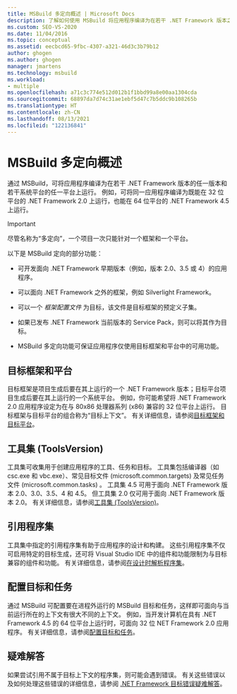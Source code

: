 ```yaml
---
title: MSBuild 多定向概述 | Microsoft Docs
description: 了解如何使用 MSBuild 将应用程序编译为在若干 .NET Framework 版本之一和若干系统平台之一上运行。
ms.custom: SEO-VS-2020
ms.date: 11/04/2016
ms.topic: conceptual
ms.assetid: eecbcd65-9fbc-4307-a321-46d3c3b79b12
author: ghogen
ms.author: ghogen
manager: jmartens
ms.technology: msbuild
ms.workload:
- multiple
ms.openlocfilehash: a71c3c774e512d012b1f1bbd99a8e00aa1304cda
ms.sourcegitcommit: 68897da7d74c31ae1ebf5d47c7b5ddc9b108265b
ms.translationtype: HT
ms.contentlocale: zh-CN
ms.lasthandoff: 08/13/2021
ms.locfileid: "122136841"
---
```

# <a name="msbuild-multitargeting-overview"></a>MSBuild 多定向概述

通过 MSBuild，可将应用程序编译为在若干 .NET Framework 版本的任一版本和若干系统平台的任一平台上运行。 例如，可将同一应用程序编译为既能在 32 位平台的 .NET Framework 2.0 上运行，也能在 64 位平台的 .NET Framework 4.5 上运行。

> [!IMPORTANT]
> 尽管名称为“多定向”，一个项目一次只能针对一个框架和一个平台。

 以下是 MSBuild 定向的部分功能：

- 可开发面向 .NET Framework 早期版本（例如，版本 2.0、3.5 或 4）的应用程序。

- 可以面向 .NET Framework 之外的框架，例如 Silverlight Framework。

- 可以一个 *框架配置文件* 为目标，该文件是目标框架的预定义子集。

- 如果已发布 .NET Framework 当前版本的 Service Pack，则可以将其作为目标。

- MSBuild 多定向功能可保证应用程序仅使用目标框架和平台中的可用功能。

## <a name="target-framework-and-platform"></a>目标框架和平台

 目标框架是项目生成后要在其上运行的一个 .NET Framework 版本；目标平台项目生成后要在其上运行的一个系统平台。  例如，你可能希望将 .NET Framework 2.0 应用程序设定为在与 80x86 处理器系列 (x86) 兼容的 32 位平台上运行。 目标框架与目标平台的组合称为“目标上下文”。 有关详细信息，请参阅[目标框架和目标平台](../msbuild/msbuild-target-framework-and-target-platform.md)。

## <a name="toolset-toolsversion"></a>工具集 (ToolsVersion)

 工具集可收集用于创建应用程序的工具、任务和目标。 工具集包括编译器（如 csc.exe 和 vbc.exe）、常见目标文件 (microsoft.common.targets) 及常见任务文件 (microsoft.common.tasks)   。 工具集 4.5 可用于面向 .NET Framework 版本 2.0、3.0、3.5、4 和 4.5。 但工具集 2.0 仅可用于面向 .NET Framework 版本 2.0。 有关详细信息，请参阅[工具集 (ToolsVersion)](../msbuild/msbuild-toolset-toolsversion.md)。

## <a name="reference-assemblies"></a>引用程序集

 工具集中指定的引用程序集有助于应用程序的设计和构建。 这些引用程序集不仅可启用特定的目标生成，还可将 Visual Studio IDE 中的组件和功能限制为与目标兼容的组件和功能。 有关详细信息，请参阅[在设计时解析程序集](../msbuild/resolving-assemblies-at-design-time.md)。

## <a name="configure-targets-and-tasks"></a>配置目标和任务

 通过 MSBuild 可配置要在进程外运行的 MSBuild 目标和任务，这样即可面向与当前运行所在的上下文有很大不同的上下文。  例如，当开发计算机在具有 .NET Framework 4.5 的 64 位平台上运行时，可面向 32 位 NET Framework 2.0 应用程序。 有关详细信息，请参阅[配置目标和任务](../msbuild/configuring-targets-and-tasks.md)。

## <a name="troubleshooting"></a>疑难解答

 如果尝试引用不属于目标上下文的程序集，则可能会遇到错误。 有关这些错误以及如何处理这些错误的详细信息，请参阅 [.NET Framework 目标错误疑难解答](../msbuild/troubleshooting-dotnet-framework-targeting-errors.md)。
